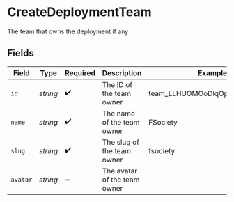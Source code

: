# CreateDeploymentTeam

The team that owns the deployment if any


## Fields

| Field                         | Type                          | Required                      | Description                   | Example                       |
| ----------------------------- | ----------------------------- | ----------------------------- | ----------------------------- | ----------------------------- |
| `id`                          | *string*                      | :heavy_check_mark:            | The ID of the team owner      | team_LLHUOMOoDlqOp8wPE4kFo9pE |
| `name`                        | *string*                      | :heavy_check_mark:            | The name of the team owner    | FSociety                      |
| `slug`                        | *string*                      | :heavy_check_mark:            | The slug of the team owner    | fsociety                      |
| `avatar`                      | *string*                      | :heavy_minus_sign:            | The avatar of the team owner  |                               |